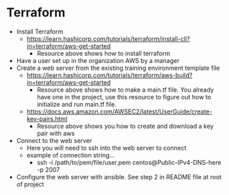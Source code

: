 # Terraform

- Install Terraform
  - https://learn.hashicorp.com/tutorials/terraform/install-cli?in=terraform/aws-get-started
    - Resource above shows how to install terraform
- Have a user set up in the organization AWS by a manager
- Create a web server from the existing training environment template file
  - https://learn.hashicorp.com/tutorials/terraform/aws-build?in=terraform/aws-get-started
    - Resource above shows how to make a main.tf file. You already
      have one in the project, use this resource to figure out how to initialize and run main.tf file.
  - https://docs.aws.amazon.com/AWSEC2/latest/UserGuide/create-key-pairs.html
    - Resource above shows you how to create and download a key pair with aws
- Connect to the web server
  - Here you will need to ssh into the web server to connect
  - example of connection string...
    - ssh -i /path/to/pem/file/user.pem centos@Public-IPv4-DNS-here -p 2007
- Configure the web server with ansible. See step 2 in README file at root of project
